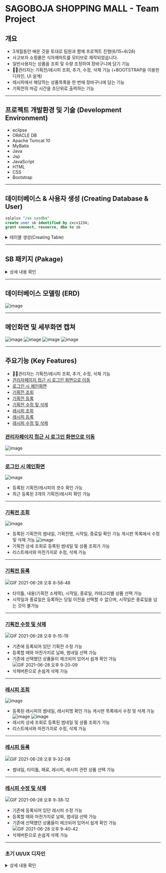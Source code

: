 # SAGOBOJA SHOPPING MALL - Team Project

## 개요
+ 3개월동안 배운 것을 토대로 팀원과 함께 프로젝트 진행(﻿6/15~6/28)
+ 사고보자 쇼핑몰은 식자재마트를 모티브로 제작되었습니다.
+ 일반사용자는 상품을 조회 및 수량 조정하여 장바구니에 담기 기능
+ 🙋‍♀️관리자는 기획전/레시피 조회, 추가, 수정, 삭제 기능 (+BOOTSTRAP을 이용한 디자인, UI 설계)
+ 레시피에서 해당하는 상품목록을 한 번에 장바구니에 담는 기능
+ 기획전의 마감 시간을 초단위로 출력하는 기능

<hr/>

## 프로젝트 개발환경 및 기술 (Development Environment)
+ eclipse
+ ORACLE DB
+ Apache Tomcat 10
+ MyBatis
+ Java
+ Jsp
+ JavaScript
+ HTML
+ CSS
+ Bootstrap

<hr/>

## 데이터베이스 & 사용자 생성 (Creating Database & User)
```sql
sqlplus "/as sysdba"
create user sb identified by zxcv1234;
grant connect, resource, dba to sb
```

<details>
<summary>테이블 생성(Creating Table)</summary>
<div markdown="1">
	
```sql
[이벤트,레시피 테이블]

CREATE SEQUENCE EVENT_SEQ NOCACHE;
CREATE SEQUENCE RECIPE_SEQ NOCACHE;

create table sb_events (
   event_no number(7) constraint event_no_pk primary key,
   event_title varchar2(255) constraint event_title_nn not null,
   event_content varchar2(2000),
    event_file_name varchar2(255) constraint event_file_nn not null,
   event_start_date date,
   event_end_date date constraint event_end_date_nn not null,
   event_created_date date default sysdate,
   constraint event_end_date_ck check ((event_end_date>event_start_date) and (event_end_date>event_created_date))
);

create table sb_recipes (
   recipe_no number(7) constraint recipe_no_pk primary key,
   recipe_title varchar2(255) constraint recipe_title_nn not null,
    recipe_ingredient clob,
   recipe_content clob,
    recipe_file_name varchar2(255) constraint recipe_file_nn not null,
   recipe_created_date date default sysdate);

create table sb_event_items(
    event_no number(7,0) not null,
    product_no number(7,0) not null,
   constraint event_items_uk unique (event_no, product_no));

create table sb_recipe_items(
   recipe_no number(7,0) not null,
   product_no number(7,0) not null,
   constraint recipe_items_uk unique (recipe_no, product_no));
```

```sql
[유저 테이블]
create table SB_USERS (
    USER_ID VARCHAR2(20) CONSTRAINT ID_PK PRIMARY KEY,
    USER_PWD CHAR(64) NOT NULL,
    USER_NAME VARCHAR2(255) NOT NULL,
    USER_PHONE VARCHAR2(20),
    USER_EMAIL VARCHAR2(255) NOT NULL,
    USER_ADDRESS VARCHAR2(255),
    USER_ROLE_TYPE VARCHAR2(20) DEFAULT 'USER',
    USER_STATUS VARCHAR2(20) DEFAULT 'N',
    USER_CREATED_DATE DATE DEFAULT SYSDATE,
    USER_EXPIRED_DATE DATE
);
```

```sql
[상품테이블]

CREATE TABLE SB_PRODUCTS
(
   PRODUCT_NO number(7,0) NOT NULL,
   PRODUCT_NAME varchar2(255) NOT NULL,
   PRODUCT_PRICE number(7,0) NOT NULL,
   PRODUCT_STOCK number(7,0) NOT NULL,
   CATEGORY_NO number(7,0) NOT NULL,
   PRODUCT_TYPE varchar2(255) DEFAULT '상품상세정보 참고' NOT NULL,
   PRODUCT_PRODUCER varchar2(255) DEFAULT '상품상세정보 참고' NOT NULL,
   PRODUCT_LOCATION varchar2(255) DEFAULT '상품상세정보 참고' NOT NULL,
   PRODUCT_MFD date DEFAULT '2020/05/01',
   PRODUCT_EXP date DEFAULT '2022/08/01',
   PRODUCT_CS_NUM varchar2(20) DEFAULT '070-0000-0000' NOT NULL,
   PRODUCT_CREATED_DATE date DEFAULT sysdate NOT NULL,
   PRIMARY KEY (PRODUCT_NO)
);

alter table SB_PRODUCTS add constraint PROD_PRICE_CHK CHECK (PRODUCT_PRICE>=0);
alter table SB_PRODUCTS add constraint PROD_STOCK_CHK CHECK (PRODUCT_STOCK>=0);
```

```sql
[카테고리 테이블]

CREATE TABLE SB_CATEGORY
(
	CATEGORY_NO number(7,0) NOT NULL,
	CATEGORY_NAME varchar2(255) NOT NULL,
	PRIMARY KEY (CATEGORY_NO)
);

create sequence category_seq start with 1 nocache;

INSERT INTO sb_category(category_no, category_name) VALUES (category_seq.nextval, '농수축산');
INSERT INTO sb_category(category_no, category_name) VALUES (category_seq.nextval, '가공식품');
INSERT INTO sb_category(category_no, category_name) VALUES (category_seq.nextval, '주방조리용품');
INSERT INTO sb_category(category_no, category_name) VALUES (category_seq.nextval, '생활용품');
INSERT INTO sb_category(category_no, category_name) VALUES (category_seq.nextval, '대용량/박스상품');
```

```sql
[리뷰 테이블]

CREATE TABLE SB_REVIEWS 
(
  REVIEW_NO NUMBER(7, 0) NOT NULL 
, REVIEW_RATING NUMBER(1, 0) 
, REVIEW_CONTENT VARCHAR2(1000 BYTE) 
, PRODUCT_NO NUMBER(7, 0) NOT NULL 
, USER_ID VARCHAR2(20 BYTE) NOT NULL 
, REVIEW_CREATED_DATE DATE DEFAULT sysdate 
, CONSTRAINT SYS_C007317 PRIMARY KEY 
  (
    REVIEW_NO 
  )
  USING INDEX 
  (
      CREATE UNIQUE INDEX SYS_C007317 ON SB_REVIEWS (REVIEW_NO ASC) 
      LOGGING 
      TABLESPACE SYSTEM 
      PCTFREE 10 
      INITRANS 2 
      STORAGE 
      ( 
        INITIAL 65536 
        NEXT 1048576 
        MINEXTENTS 1 
        MAXEXTENTS UNLIMITED 
        FREELISTS 1 
        FREELIST GROUPS 1 
        BUFFER_POOL DEFAULT 
      ) 
      NOPARALLEL 
  )
  ENABLE 
) 
LOGGING 
TABLESPACE SYSTEM 
PCTFREE 10 
PCTUSED 40 
INITRANS 1 
STORAGE 
( 
  INITIAL 65536 
  NEXT 1048576 
  MINEXTENTS 1 
  MAXEXTENTS UNLIMITED 
  FREELISTS 1 
  FREELIST GROUPS 1 
  BUFFER_POOL DEFAULT 
) 
NOPARALLEL;

create sequence review_seq nocache;
```

```sql
[장바구니/주문 테이블]

create table SB_CART(
    CART_ITEM_NO NUMBER(7) CONSTRAINT CARTITEMS_NO_PK PRIMARY KEY ,
    CART_ITEM_AMOUNT NUMBER(3) DEFAULT 1,
    USER_ID VARCHAR2(20) NOT NULL,
    PRODUCT_NO NUMBER(7) NOT NULL,
    ITEM_CREATED_DATE DATE DEFAULT SYSDATE,
    
    CONSTRAINT CARTITEMS_AMOUNT_CK CHECK (CART_ITEM_AMOUNT >= 1)
);

--------------------------------------------------------
--  DDL for Table SB_ORDERS
--------------------------------------------------------

  CREATE TABLE "SB"."SB_ORDERS" 
   (   "ORDER_NO" NUMBER(8,0), 
   "USER_ID" VARCHAR2(20 BYTE), 
   "PRODUCT_NO" NUMBER(7,0), 
   "ORDER_STATUS" VARCHAR2(50 BYTE) DEFAULT '결재완료', 
   "ORDER_TOTAL_PRICE" NUMBER(8,0), 
   "ORDER_CREATED_DATE" DATE DEFAULT sysdate, 
   "ORDER_ITEM_AMOUNT" NUMBER(3,0) DEFAULT 1, 
   "CART_ITEM_NO" NUMBER(8,0)
   ) SEGMENT CREATION IMMEDIATE 
  PCTFREE 10 PCTUSED 40 INITRANS 1 MAXTRANS 255 NOCOMPRESS LOGGING
  STORAGE(INITIAL 65536 NEXT 1048576 MINEXTENTS 1 MAXEXTENTS 2147483645
  PCTINCREASE 0 FREELISTS 1 FREELIST GROUPS 1 BUFFER_POOL DEFAULT FLASH_CACHE DEFAULT CELL_FLASH_CACHE DEFAULT)
  TABLESPACE "SYSTEM" ;
--------------------------------------------------------
--  DDL for Index ORDERS_NO_PK
--------------------------------------------------------

  CREATE UNIQUE INDEX "SB"."ORDERS_NO_PK" ON "SB"."SB_ORDERS" ("ORDER_NO") 
  PCTFREE 10 INITRANS 2 MAXTRANS 255 COMPUTE STATISTICS 
  STORAGE(INITIAL 65536 NEXT 1048576 MINEXTENTS 1 MAXEXTENTS 2147483645
  PCTINCREASE 0 FREELISTS 1 FREELIST GROUPS 1 BUFFER_POOL DEFAULT FLASH_CACHE DEFAULT CELL_FLASH_CACHE DEFAULT)
  TABLESPACE "SYSTEM" ;
--------------------------------------------------------
--  Constraints for Table SB_ORDERS
--------------------------------------------------------

  ALTER TABLE "SB"."SB_ORDERS" MODIFY ("CART_ITEM_NO" NOT NULL ENABLE);
  ALTER TABLE "SB"."SB_ORDERS" ADD CONSTRAINT "ORDERS_NO_PK" PRIMARY KEY ("ORDER_NO")
  USING INDEX PCTFREE 10 INITRANS 2 MAXTRANS 255 COMPUTE STATISTICS 
  STORAGE(INITIAL 65536 NEXT 1048576 MINEXTENTS 1 MAXEXTENTS 2147483645
  PCTINCREASE 0 FREELISTS 1 FREELIST GROUPS 1 BUFFER_POOL DEFAULT FLASH_CACHE DEFAULT CELL_FLASH_CACHE DEFAULT)
  TABLESPACE "SYSTEM"  ENABLE;
  ALTER TABLE "SB"."SB_ORDERS" MODIFY ("PRODUCT_NO" NOT NULL ENABLE);
  ALTER TABLE "SB"."SB_ORDERS" MODIFY ("ORDER_NO" NOT NULL ENABLE);
  ALTER TABLE "SB"."SB_ORDERS" MODIFY ("ORDER_ITEM_AMOUNT" NOT NULL ENABLE);

NOCYCLE;
orderlist_seq
create sequence orderlist_seq
start with 1
increment by 1;

NOCYCLE;
orderlist_seq
create sequence cartitem_seq
start with 1
increment by 1;
```

</div>
</details>

<hr/>

## SB 패키지 (Pakage)
<details>
<summary>상세 내용 확인</summary>
<div markdown="1">

![image](https://user-images.githubusercontent.com/78708523/123630549-a01a6600-d850-11eb-9a67-e1e1b8d969dc.png)
![image](https://user-images.githubusercontent.com/78708523/123630588-ac9ebe80-d850-11eb-9143-a7bd66b74559.png)
![image](https://user-images.githubusercontent.com/78708523/123630644-baecda80-d850-11eb-958c-ff6d3a828407.png)
![image](https://user-images.githubusercontent.com/78708523/123630816-ef609680-d850-11eb-9197-332e5f5ca38a.png)
![image](https://user-images.githubusercontent.com/78708523/123630847-fd161c00-d850-11eb-943f-80375d7de52e.png)

</div>
</details>

<hr/>

## 데이터베이스 모델링 (ERD)
![image](https://user-images.githubusercontent.com/78708523/123609608-c503de80-d83a-11eb-98fd-64c4fa829146.png)

<hr/>

## 메인화면 및 세부화면 캡쳐
![image](https://user-images.githubusercontent.com/78708523/123630145-208c9700-d850-11eb-9636-360a5398185e.png)
![image](https://user-images.githubusercontent.com/78708523/123639724-70bd2680-d85b-11eb-9290-d0eaa98e81e8.png)
![image](https://user-images.githubusercontent.com/78708523/123630945-1b7c1780-d851-11eb-94d9-6f4241c9a3bb.png)
![image](https://user-images.githubusercontent.com/78708523/123631014-351d5f00-d851-11eb-8fab-137c7aef0db3.png)

<hr/>

## 주요기능 (Key Features)
+ 🙋‍♀️관리자는 기획전/레시피 조회, 추가, 수정, 삭제 기능
+ [관리자페이지 접근 시 로그인 화면으로 이동](#관리자페이지접근시로그인화면으로이동)	
+ [로그인 시 메인화면](#로그인-시-메인화면)
+ [기획전 조회](#기획전-조회)
+ [기획전 등록](#기획전-등록)
+ [기획전 수정 및 삭제](#기획전-수정-및-삭제)
+ [레시피 조회](#레시피-조회)
+ [레시피 등록](#레시피-등록)
+ [레시피 수정 및 삭제](#레시피-수정-및-삭제)

### [관리자페이지 접근 시 로그인 화면으로 이동](#주요기능-Key-Features)
![image](https://user-images.githubusercontent.com/78708523/123631349-9c3b1380-d851-11eb-9b5f-59874c1eaf03.png)

<hr/>

### [로그인 시 메인화면](#주요기능-Key-Features)
![image](https://user-images.githubusercontent.com/78708523/123633909-c04c2400-d854-11eb-82c8-a3992a444994.png)
- 등록된 기획전/레시피의 갯수 확인 가능
- 최근 등록된 3개의 기획전/레시피 확인 가능

<hr/>

### [기획전 조회](#주요기능-Key-Features)
![image](https://user-images.githubusercontent.com/78708523/123633794-9e52a180-d854-11eb-9d00-c75b3d620490.png)
- 등록된 기획전의 썸네일, 기획전명, 시작일, 종료일 확인 가능 게시판 목록에서 수정 및 삭제 가능
![image](https://user-images.githubusercontent.com/78708523/123632315-c17c5180-d852-11eb-9617-6b53a5234380.png)
- 기획전 상세 조회로 등록된 썸네일 및 상품 조회가 가능
- 리스트에서와 마찬가지로 수정, 삭제 가능

<hr/>

### [기획전 등록](#주요기능-Key-Features)
![GIF 2021-06-28 오후 8-58-48](https://user-images.githubusercontent.com/78708523/123633396-1e2c3c00-d854-11eb-85c0-ca60507efb46.gif)
- 타이틀, 내용(기획전 소제목), 시작일, 종료일, 카테고리별 상품 선택 가능
- 시작일과 종료일은 등록하는 당일 이전을 선택할 수 없으며, 시작일은 종료일을 넘는 것이 불가능

<hr/>

### [기획전 수정 및 삭제](#주요기능-Key-Features)
![GIF 2021-06-28 오후 9-15-19](https://user-images.githubusercontent.com/78708523/123635084-31400b80-d856-11eb-81e0-f9d41729576f.gif)
- 기존에 등록되어 있던 기획전 수정 가능
- 등록할 때와 마찬가지로 날짜, 썸네일 선택 가능
- 기존에 선택했던 상품들이 체크되어 있어서 쉽게 확인 가능
![GIF 2021-06-28 오후 9-20-09](https://user-images.githubusercontent.com/78708523/123635492-b1667100-d856-11eb-879e-cd4fce1db29b.gif)
- 삭제버튼으로 손쉽게 삭제 가능
<hr/>

### [레시피 조회](#주요기능-Key-Features)
![image](https://user-images.githubusercontent.com/78708523/123634276-318bd700-d855-11eb-9731-bedabb31b229.png)
- 등록된 레시피의 썸네일, 레시피명 확인 가능 게시판 목록에서 수정 및 삭제 가능
![image](https://user-images.githubusercontent.com/78708523/123634436-65ff9300-d855-11eb-8cae-ede2134630b6.png)
![image](https://user-images.githubusercontent.com/78708523/123634481-744daf00-d855-11eb-805d-c9d83f395e20.png)
- 레시피 상세 조회로 등록된 썸네일 및 상품 조회가 가능
- 리스트에서와 마찬가지로 수정, 삭제 가능

<hr/>

### [레시피 등록](#주요기능-Key-Features)
![GIF 2021-06-28 오후 9-32-08](https://user-images.githubusercontent.com/78708523/123637080-8e3cc100-d858-11eb-98d7-09e59a0b1d46.gif)
- 썸네일, 타이틀, 재료, 레시피, 레시피 관련 상품 선택 가능

<hr/>

### [레시피 수정 및 삭제](#주요기능-Key-Features)
![GIF 2021-06-28 오후 9-38-12](https://user-images.githubusercontent.com/78708523/123637782-5e41ed80-d859-11eb-82e6-9b0e3b30a8a2.gif)
- 기존에 등록되어 있던 레시피 수정 가능
- 등록할 때와 마찬가지로 날짜, 썸네일 선택 가능
- 기존에 선택했던 상품들이 체크되어 있어서 쉽게 확인 가능
![GIF 2021-06-28 오후 9-40-42](https://user-images.githubusercontent.com/78708523/123637948-8fbab900-d859-11eb-80b4-be9470ee508f.gif)
- 삭제버튼으로 손쉽게 삭제 가능

<hr/>

### 초기 UI/UX 디자인

<details>
<summary>상세 내용 확인</summary>
<div markdown="1">

![Canvas](https://user-images.githubusercontent.com/78708523/123638279-f6d86d80-d859-11eb-904e-59d45f4a2673.jpg)
![Canvas – 1](https://user-images.githubusercontent.com/78708523/123638290-f93ac780-d859-11eb-90e3-84d64f4150a1.jpg)
![Canvas – 2](https://user-images.githubusercontent.com/78708523/123638316-00fa6c00-d85a-11eb-8975-04bef2f240a3.jpg)
![Canvas – 4](https://user-images.githubusercontent.com/78708523/123638324-02c42f80-d85a-11eb-975a-52a0e0c6c7ab.jpg)
![Canvas – 6](https://user-images.githubusercontent.com/78708523/123638303-fd66e500-d859-11eb-940a-7f1de0f6209e.jpg)


</div>
</details>

